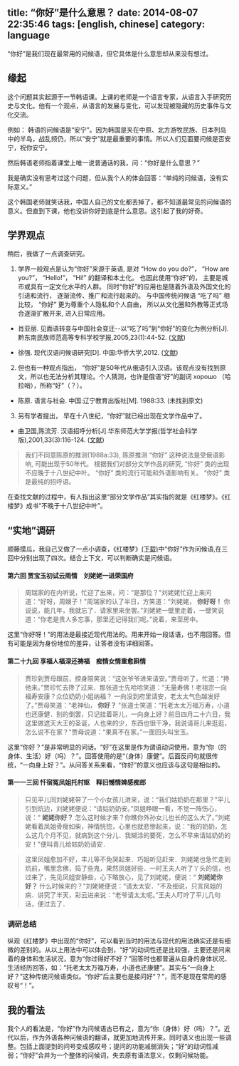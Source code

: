 title: “你好”是什么意思？
date: 2014-08-07 22:35:46
tags: [english, chinese]
category: language
---

“你好”是我们现在最常用的问候语，但它具体是什么意思却从来没有想过。

<!--more-->

## 缘起

这个问题其实起源于一节韩语课。上课的老师是一个语言专家，从语言入手研究历史与文化。他有一个观点，从语言的发展与变化，可以发现被隐藏的历史事件与文化交流。

例如： 韩语的问候语是“安宁”。因为韩国是夹在中原、北方游牧民族、日本列岛中的半岛，战乱频仍，所以“安宁”就是最重要的事情。所以人们见面要问候是否安宁，祝你安宁。

然后韩语老师指着课堂上唯一说普通话的我，问：“你好是什么意思？”

我是确实没有思考过这个问题，但从我个人的体会回答：“单纯的问候语，没有实际意义。”

这个韩国老师就笑话我，中国人自己的文化都丢掉了，都不知道最常见的问候语的意义。但直到下课，他也没讲你好到底是什么意思。这引起了我的好奇。

## 学界观点

稍后，我做了一点调查研究。

1. 学界一般观点是认为“你好”来源于英语, 是对 “How do you do?”， “How are you?”， “Hello!”， “Hi!” 的翻译和本土化。 也因此使用“你好”的， 主要是城市或具有一定文化水平的人群。 同时“你好”的应用也是随着外语及外国文化的引进和流行， 逐渐流传、推广和流行起来的。 与中国传统问候语 “吃了吗” 相比较， “你好” 更为尊重个人隐私和个人自由， 所以从文化圈和外教等正式场合逐渐扩散开来, 进入日常应用。 

  + 肖亚丽. 见面语转变与中国社会变迁--以“吃了吗”到“你好”的变化为例分析[J]. 黔东南民族师范高等专科学校学报,2005,23(1):44-52. ([文献](/docs/xiaoyali2005.pdf))

  + 徐强. 现代汉语问候语研究[D]. 中国:华侨大学,2012. ([文献](/docs/xuqiang2012.pdf))

2. 但也有一种观点指出， “你好”是50年代从俄语引入汉语。该观点没有找到原文，所以也无法分析其理论。个人猜测，也许是俄语“好”的副词 хорошо （哈拉哨），所称“好”（？）。

  + 陈原. 语言与社会. 中国:辽宁教育出版社[M]. 1988:33. (未找到原文)

3. 另有学者提出， 早在十八世纪，“你好”就已经出现在文学作品中了。

  + 曲卫国,陈流芳. 汉语招呼分析[J].华东师范大学学报(哲学社会科学版),2001,33(3):116-124. ([文献](/docs/quweiguo2001.pdf))

> 我们不同意陈原的推测(1988a:33), 陈原推测 “你好” 这种说法是受俄语影响, 可能出现于50年代。 根据我们对部分文学作品的研究, “你好” 类的出现不应晚于十八世纪中叶。 “你好” 类的流行可能和外语影响有关。 “你好” 类是最纯的招呼语。 

在查找文献的过程中，有人指出这里“部分文学作品”其实指的就是《红楼梦》。《红楼梦》成书“不晚于十八世纪中叶”。

## “实地”调研

顺藤摸瓜，我自己又做了一点小调查，《红楼梦》[(下载)](/docs/hongloumeng.txt)中“你好”作为问候语,在三回中分别出现了四次。结合上下文，可以判断确实是问候语。

#### 第六回 贾宝玉初试云雨情　刘姥姥一进荣国府

> 周瑞家的在内听说，忙迎了出来，问：“是那位？"刘姥姥忙迎上来问道：“好呀，周嫂子！"周瑞家的认了半日，方笑道：“刘姥姥， **你好呀！** 你说说，能几年，我就忘了．请家里来坐罢。”刘姥姥一壁里走着，一壁笑说道：“你老是贵人多忘事，那里还记得我们呢。”说着，来至房中。

这里“你好呀！”的用法是最接近现代用法的。用来开始一段话语，也不用回答。但有可能是因为身份地位的差异，让答者没有详细回答。

#### 第二十九回 享福人福深还祷福　痴情女情重愈斟情

> 贾珍到贾母跟前，控身陪笑说：“这张爷爷进来请安。”贾母听了，忙道：“搀他来。”贾珍忙去搀了过来．那张道士先哈哈笑道：“无量寿佛！老祖宗一向福寿安康？众位奶奶小姐纳福？    一向没到府里请安，老太太气色越发好了。”贾母笑道：“老神仙， **你好？** "张道士笑道：“托老太太万福万寿，小道也还康健．别的倒罢，只记挂着哥儿，一向身上好？前日四月二十六日，我这里做遮天大王的圣诞，人也来的少，东西也很干净，我说请哥儿来逛逛，怎么说不在家？"贾母说道：“果真不在家。”一面回头叫宝玉。

这里“你好？”是非常明显的问话。“好”在这里是作为谓语动词使用，意为“你（的身体、生活）好（吗）？”。回答使用的是“（身体）康健”。后面反问句就很传统，“一向身上好？”。从问答关系来看，“你好”的意义也应该与这句是相似的。

#### 第一一三回 忏宿冤凤姐托村妪　释旧憾情婢感痴郎

> 只见平儿同刘姥姥带了一个小女孩儿进来，说：“我们姑奶奶在那里？"平儿引到炕边，刘姥姥便说：“请姑奶奶安。”凤姐睁眼一看，不觉一阵伤心，说：“ **姥姥你好？** 怎么这时候才来？你瞧你外孙女儿也长的这么大了。”刘姥姥看着凤姐骨瘦如柴，神情恍惚，心里也就悲惨起来，说：“我的奶奶，怎么这几个月不见，就病到这个分儿．我糊涂的要死，怎么不早来请姑奶奶的安！"便叫青儿给姑奶奶请安．

> 这里凤姐愈加不好，丰儿等不免哭起来．巧姐听见赶来．刘姥姥也急忙走到炕前，嘴里念佛，捣了些鬼，果然凤姐好些．一时王夫人听了丫头的信，也过来了，先见凤姐安静些，心下略放心，见了刘姥姥，便说：“ **刘姥姥你好？** 什么时候来的？"刘姥姥便说：“请太太安．"不及细说，只言凤姐的病．讲究了半天，彩云进来说：“老爷请太太呢。”王夫人叮咛了平儿几句话，便过去了．

### 调研总结

纵观《红楼梦》中出现的“你好”，可以看到当时的用法与现代的用法确实还是有细微的差别的。从以上用法中可以体会到，“好”的动词性还是比较强，主要还是问来着的身体和生活状况，意为“你过得好不好？”回答时也都普遍从自身的身体状况、生活经历回答，如：“托老太太万福万寿，小道也还康健”。其实与“一向身上好？”这种传统问候语类似。“你好”后主要也是接问好“？”，而不是现在常用的感叹号“！”。

## 我的看法

我个人的看法是，“你好”作为问候语古已有之，意为“你（身体）好（吗）？”。近代以后，作为外语各种问候语的翻译，就更加地流传开来。同时语义也出现一些调整。包括上面提到的问号变成感叹号；提问的功能减弱消失；“好”的动词性减弱；“你好”合并为一个整体的问候词，失去原有语法意义，仅剩问候功能。
